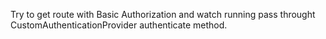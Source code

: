 Try to get route with Basic Authorization and watch running pass throught CustomAuthenticationProvider authenticate method.
